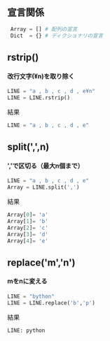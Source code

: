 ## 宣言関係
```python
 Array = [] # 配列の宣言
 Dict  = {} # ディクショナリの宣言
```


## rstrip()
#### 改行文字(¥n)を取り除く
 ```python
 LINE = "a , b , c , d , e¥n"
 LINE = LINE.rstrip()
 ```
 結果
 ```python
 LINE = "a , b , c , d , e"
 ```
 
 
 
 ## split(',',n)
 #### ','で区切る（最大n個まで）
 ```python
 LINE = "a , b , c , d , e"
 Array = LINE.split(',')
 ```
 結果
 ```python
 Array[0]= 'a'
 Array[1]= 'b'
 Array[2]= 'c'
 Array[3]= 'd'
 Array[4]= 'e'
 ```


## replace('m','n')
#### mをnに変える
```python
LINE = "bython"
LINE = LINE.replace('b','p')
```
結果
```python
LINE: python
```

